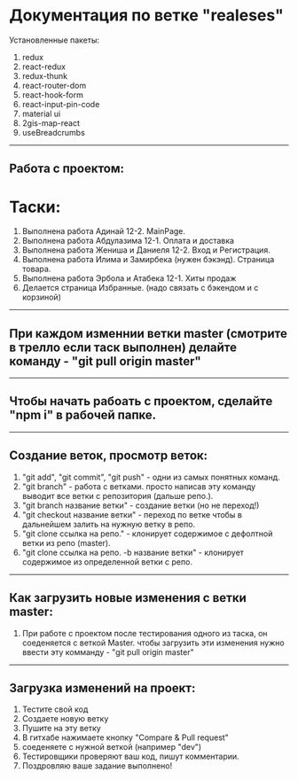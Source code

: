 # Документация по ветке "realeses"
Установленные пакеты:
1. redux
2. react-redux
3. redux-thunk
4. react-router-dom
5. react-hook-form
6. react-input-pin-code
7. material ui
8. 2gis-map-react
9. useBreadcrumbs

***
## Работа с проектом:
# Таски:
1. Выполнена работа Адинай 12-2. MainPage.
2. Выполнена работа Абдулазима 12-1. Оплата и доставка
3. Выполнена работа Жениша и Даниеля 12-2. Вход и Регистрация.
4. Выполнена работа Илима и Замирбека (нужен бэкэнд). Страница товара.
5. Выполнена работа Эрбола и Атабека 12-1. Хиты продаж
6. Делается страница Избранные. (надо связать с бэкендом и с корзиной)

***
## При каждом изменнии ветки master (смотрите в трелло если таск выполнен) делайте команду - "git pull origin master"
***
## Чтобы начать рабоать с проектом, сделайте "npm i" в рабочей папке.
***
## Создание веток, просмотр веток:
1. "git add", "git commit", "git push" - одни из самых понятных команд.
2. "git branch" - работа с ветками. просто написав эту команду выводит все ветки с репозитория (дальше репо.). 
3. "git branch название ветки" - создание ветки (но не переход!)
4. "git checkout название ветки" - переход по ветке чтобы в дальнейшем залить на нужную ветку в репо.
5. "git clone ссылка на репо." - клонирует содержимое с дефолтной ветки из репо (master).
6. "git clone ссылка на репо. -b название ветки" - клонирует содержимое из определенной ветки с репо.
***
## Как загрузить новые изменения с ветки master:
1. При работе с проектом после тестирования одного из таска, он соеденяется с веткой Master. чтобы загрузить эти изменения нужно ввести эту комманду - "git pull origin master"
***
## Загрузка изменений на проект:
1. Тестите свой код
2. Создаете новую ветку
3. Пушите на эту ветку
4. В гитхабе нажимаете кнопку "Compare & Pull request"
5. соеденяете с нужной веткой (например "dev")
6. Тестировщики проверяют ваш код, пишут комментарии.
7. Поздровляю ваше задание выполнено!